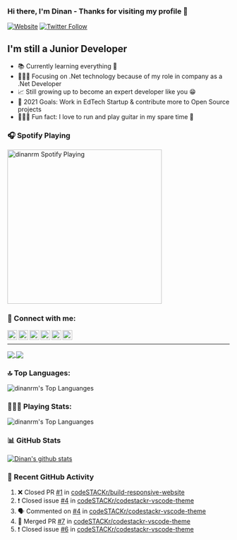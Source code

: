 ### Hi there, I'm Dinan - Thanks for visiting my profile 👋

[![Website](https://img.shields.io/website?label=codeSTACKr.com&style=for-the-badge&url=https%3A%2F%2Fcodestackr.com)](https://codestackr.com)
[![Twitter Follow](https://img.shields.io/twitter/follow/dinanrm?color=1DA1F2&logo=twitter&style=for-the-badge)](https://twitter.com/intent/follow?original_referer=https%3A%2F%2Fgithub.com%2Fdinanrm&screen_name=dinanrm)


## I'm still a Junior Developer

- 📚 Currently learning everything 🤣
- 👨🏻‍💻 Focusing on .Net technology because of my role in company as a .Net Developer
- 📈 Still growing up to become an expert developer like you 😁
- 🎯 2021 Goals: Work in EdTech Startup & contribute more to Open Source projects
- 🏃🏻‍♂️ Fun fact: I love to run and play guitar in my spare time 🎸


### 🎧 Spotify Playing 

[<img src="https://now-playing-codestackr.vercel.app/api/spotify-playing" alt="dinanrm Spotify Playing" width="350" />](https://open.spotify.com/user/swyqyimdc12jajde4vpwd2x1b)


### 🔗 Connect with me:

[<img align="left" alt="dinanrm | Instagram" width="22px" src="https://cdn.jsdelivr.net/npm/simple-icons@v3/icons/instagram.svg" />][instagram]
[<img align="left" alt="dinanrm | LinkedIn" width="22px" src="https://cdn.jsdelivr.net/npm/simple-icons@v3/icons/linkedin.svg" />][linkedin]
[<img align="left" alt="dinanrm | gitlab" width="22px" src="https://cdn.jsdelivr.net/npm/simple-icons@v3/icons/gitlab.svg" />][gitlab]
[<img align="left" alt="dinanrm | YouTube" width="22px" src="https://cdn.jsdelivr.net/npm/simple-icons@v3/icons/youtube.svg" />][youtube]
[<img align="left" alt="dinanrm | Facebook" width="22px" src="https://cdn.jsdelivr.net/npm/simple-icons@v3/icons/facebook.svg" />][facebook]
[<img align="left" alt="dinanrm | Twitter" width="22px" src="https://cdn.jsdelivr.net/npm/simple-icons@v3/icons/twitter.svg" />][twitter]

<br>

---

<a href="https://github.com/anuraghazra/github-readme-stats">
  <img align="center" src="https://github-readme-stats.vercel.app/api/pin/?username=anuraghazra&repo=github-readme-stats" />
</a>
<a href="https://github.com/anuraghazra/convoychat">
  <img align="center" src="https://github-readme-stats.vercel.app/api/pin/?username=anuraghazra&repo=convoychat" />
</a>

### 🔝 Top Languages:
<img align="center" alt="dinanrm's Top Languanges" src="https://github-readme-stats.vercel.app/api/top-langs/?username=dinanrm" />


### 👨🏻‍💻 Playing Stats:
<img align="center" alt="dinanrm's Top Languanges" src="https://github-readme-stats.vercel.app/api/wakatime?username=dinanrm" />


### 📊 GitHub Stats
[![Dinan's github stats](https://github-readme-stats.vercel.app/api?username=dinanrm&show_icons=true&theme=react&count_private=true&include_all_commits=true)](https://github.com/dinanrm/github-readme-stats)


### 📍 Recent GitHub Activity
1. ❌ Closed PR [#1](https://github.com/codeSTACKr/build-responsive-website/pull/1) in [codeSTACKr/build-responsive-website](https://github.com/codeSTACKr/build-responsive-website)
2. ❗️ Closed issue [#4](https://github.com/codeSTACKr/codestackr-vscode-theme/issues/4) in [codeSTACKr/codestackr-vscode-theme](https://github.com/codeSTACKr/codestackr-vscode-theme)
3. 🗣 Commented on [#4](https://github.com/codeSTACKr/codestackr-vscode-theme/issues/4) in [codeSTACKr/codestackr-vscode-theme](https://github.com/codeSTACKr/codestackr-vscode-theme)
4. 🎉 Merged PR [#7](https://github.com/codeSTACKr/codestackr-vscode-theme/pull/7) in [codeSTACKr/codestackr-vscode-theme](https://github.com/codeSTACKr/codestackr-vscode-theme)
5. ❗️ Closed issue [#6](https://github.com/codeSTACKr/codestackr-vscode-theme/issues/6) in [codeSTACKr/codestackr-vscode-theme](https://github.com/codeSTACKr/codestackr-vscode-theme)


[website]: https://dinan.azurewebsites.net/
[facebook]: https://facebook.com/dinanrm21
[twitter]: https://twitter.com/dinanrm
[youtube]: https://youtube.com/dinanranggamaulana
[instagram]: https://instagram.com/dinan_rm
[linkedin]: https://linkedin.com/in/dinanrm
[gitlab]: https://gitlab.com/in/dinanrm